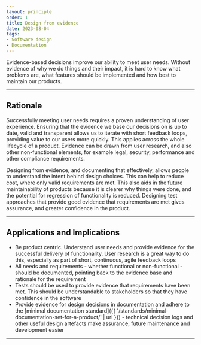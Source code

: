 ```yaml
---
layout: principle
order: 1
title: Design from evidence
date: 2023-08-04
tags:
- Software design
- Documentation
---
```


Evidence-based decisions improve our ability to meet user needs. Without evidence of why we do things and their impact, it is hard to know what problems are, what features should be implemented and how best to maintain our products.

---

## Rationale

Successfully meeting user needs requires a proven understanding of user experience. Ensuring that the evidence we base our decisions on is up to date, valid and transparent allows us to iterate with short feedback loops, providing value to our users more quickly. This applies across the whole lifecycle of a product. Evidence can be drawn from user research, and also other non-functional elements, for example legal, security, performance and other compliance requirements.

Designing from evidence, and documenting that effectively, allows people to understand the intent behind design choices. This can help to reduce cost, where only valid requirements are met. This also aids in the future maintainability of products because it is clearer why things were done, and the potential for regression of functionality is reduced. Designing test approaches that provide good evidence that requirements are met gives assurance, and greater confidence in the product.

---

## Applications and Implications

- Be product centric. Understand user needs and provide evidence for the successful delivery of functionality. User research is a great way to do this, especially as part of short, continuous, agile feedback loops
- All needs and requirements - whether functional or non-functional - should be documented, pointing back to the evidence base and rationale for the requirement
- Tests should be used to provide evidence that requirements have been met. This should be understandable to stakeholders so that they have confidence in the software
- Provide evidence for design decisions in documentation and adhere to the [minimal documentation standard]({{ '/standards/minimal-documentation-set-for-a-product/' | url }}) - technical decision logs and other useful design artefacts make assurance, future maintenance and development easier

---

